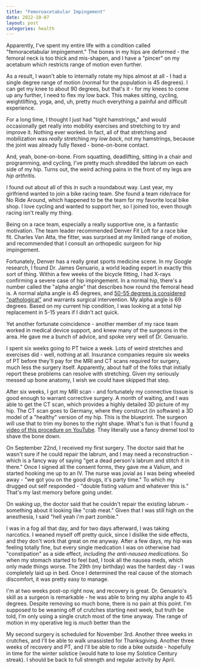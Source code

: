 ```yaml
---
title: "Femoroacetabular Impingement"
date: 2022-10-07
layout: post
categories: health
---
```


Apparently, I've spent my entire life with a condition called "femoracetabular impingement."
The bones in my hips are deformed - the femoral neck is too thick and mis-shapen, and I have a "pincer" on my acetabum which restricts range of motion even further.

As a result, I wasn't able to internally rotate my hips almost at all - I had a single degree range of motion (normal for the population is 45 degrees).
I can get my knee to about 90 degrees, but that's it - for my knees to come up any further, I need to flex my low back.
This makes sitting, cycling, weightlifting, yoga, and, uh, pretty much everything a painful and difficult experience.

For a long time, I thought I just had "tight hamstrings," and would occasionally get really into mobility exercises and stretching to try and improve it.
Nothing ever worked.
In fact, all of that stretching and mobilization was *really* stretching my *low back*, not my hamstrings, because the joint was already fully flexed - bone-on-bone contact.

And, yeah, bone-on-bone.
From squatting, deadlifting, sitting in a chair and programming, and cycling, I've pretty much shredded the labrum on each side of my hip.
Turns out, the weird aching pains in the front of my legs are *hip arthritis*.

I found out about all of this in such a roundabout way.
Last year, my girlfriend wanted to join a bike racing team.
She found a team ride/race for No Ride Around, which happened to be the team for my favorite local bike shop.
I love cycling and wanted to support her, so I joined too, even though racing isn't really my thing.

Being on a race team, especially a really supportive one, is a fantastic motivation.
The team leader recommended Denver Fit Loft for a race bike fit.
Charles Van Atta, the fitter, was surprised at my limited range of motion, and recommended that I consult an orthopedic surgeon for hip impingement.

Fortunately, Denver has a really great sports medicine scene.
In my Google research, I found Dr. James Genuario, a world leading expert in exactly this sort of thing.
Within a few weeks of the bicycle fitting, I had X-rays confirming a severe case of hip impingement.
In a normal hip, there's a number called the "alpha angle" that describes how round the femoral head is.
A normal alpha angle is 45 degrees, and [50-55 degrees is considered "pathological"](https://www.ncbi.nlm.nih.gov/pmc/articles/PMC5005062/) and warrants surgical intervention.
My alpha angle is 69 degrees.
Based on my current hip condition, I was looking at a total hip replacement in 5-15 years if I didn't act quick.

Yet another fortunate coincidence - another member of my race team worked in medical device support, and knew many of the surgeons in the area.
He gave me a bunch of advice, and spoke very well of Dr. Genuario.

I spent six weeks going to PT twice a week.
Lots of weird stretches and exercises did - well, nothing at all.
Insurance companies require six weeks of PT before they'll pay for the MRI and CT scans required for surgery, much less the surgery itself.
Apparently, about half of the folks that initially report these problems can resolve with stretching.
Given my seriously messed up bone anatomy, I wish we could have skipped that step.

After six weeks, I got my MRI scan - and fortunately my connective tissue is good enough to warrant corrective surgery.
A month of waiting, and I was able to get the CT scan, which provides a highly detailed 3D picture of my hip.
The CT scan goes to Germany, where they construct (in software) a 3D model of a "healthy" version of my hip.
This is the blueprint.
The surgeon will use that to trim my bones to the right shape.
What's fun is that I found [a video of this procedure on YouTube](https://www.youtube.com/watch?v=CKgNr5cl0rs).
They literally use a fancy dremel tool to shave the bone down.

On September 22nd, I received my first surgery.
The doctor said that he wasn't sure if he could repair the labrum, and I may need a reconstruction - which is a fancy way of saying "get a dead person's labrum and stitch it in there."
Once I signed all the consent forms, they gave me a Valium, and started hooking me up to an IV.
The nurse was jovial as I was being wheeled away - "we got you on the good drugs, it's party time."
To which my drugged out self responded - "double fisting valium and whatever this is."
That's my last memory before going under.

On waking up, the doctor said that he couldn't repair the existing labrum - something about it looking like "crab meat."
Given that I was still high on the anesthesia, I said "hell yeah i'm part zombie."

I was in a fog all that day, and for two days afterward, I was taking narcotics.
I weaned myself off pretty quick, since I dislike the side effects, and they don't work that great on me anyway.
After a few days, my hip was feeling totally fine, but every single medication I was on otherwise had "constipation" as a side effect, *including the anti-nausea medications*.
So when my stomach started to feel bad, I took all the nausea meds, which only made things worse.
The 29th (my birthday) was the hardest day - I was completely laid up in bed.
Once I determined the real cause of the stomach discomfort, it was pretty easy to manage.

I'm at two weeks post-op right now, and recovery is great.
Dr. Genuario's skill as a surgeon is remarkable - he was able to bring my alpha angle to 45 degrees.
Despite removing so much bone, there is no pain at this point.
I'm supposed to be weaning off of crutches starting next week, but truth be told, I'm only using a single crutch most of the time anyway.
The range of motion in my operative leg is *much* better than the 

My second surgery is scheduled for November 3rd.
Another three weeks in crutches, and I'll be able to walk unassisted for Thanksgiving.
Another three weeks of recovery and PT, and I'll be able to ride a bike outside - hopefully in time for the winter solstice (would hate to lose my Solstice Century streak).
I should be back to full strength and regular activity by April.
